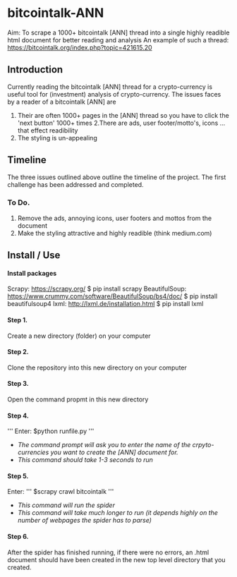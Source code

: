 # bitcointalk-ANN
Aim: To scrape a 1000+ bitcointalk [ANN] thread into a single highly readible html document for better reading and analysis
An example of such a thread: https://bitcointalk.org/index.php?topic=421615.20

## Introduction
Currently reading the bitcointalk [ANN] thread for a crypto-currency is useful tool for (investment) analysis of crypto-currency.
The issues faces by a reader of a bitcointalk [ANN] are
1. Their are  often 1000+ pages in the [ANN] thread so you have to click the 'next button' 1000+ times
2.There are ads, user footer/motto's, icons ... that effect readibility
3. The styling is un-appealing

## Timeline
The three issues outlined above outline the timeline of the project.
The first challenge has been addressed and completed.

### To Do.
1. Remove the ads, annoying icons, user footers and mottos from the document
2. Make the styling attractive and highly readible (think medium.com)


## Install / Use

#### Install packages
Scrapy: https://scrapy.org/  $ pip install scrapy
BeautifulSoup: https://www.crummy.com/software/BeautifulSoup/bs4/doc/ $ pip install beautifulsoup4
lxml: http://lxml.de/installation.html $ pip install lxml

#### Step 1.
Create a new directory (folder) on your computer

#### Step 2.
Clone the repository into this new directory on your computer

#### Step 3.
Open the command propmt in this new directory 

#### Step 4. 
'''
Enter: $python runfile.py
'''
* *The command prompt will ask you to enter the name of the crpyto-currencies you want to create the [ANN] document for.*
* *This command should take 1-3 seconds to run*

#### Step 5.
Enter: 
'''
$scrapy crawl bitcointalk
'''
* *This command will run the spider*
* *This command will take much longer to run (it depends highly on the number of webpages the spider has to parse)*

#### Step 6.
After the spider has finished running, if there were no errors, an .html document should have been created in the new top level directory that you created.
